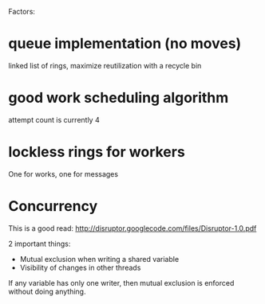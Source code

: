 Factors:

# queue implementation (no moves)

linked list of rings, maximize reutilization with a recycle bin


# good work scheduling algorithm

attempt count is currently 4


# lockless rings for workers

One for works, one for messages


# Concurrency

This is a good read: http://disruptor.googlecode.com/files/Disruptor-1.0.pdf

2 important things:

- Mutual exclusion when writing a shared variable
- Visibility of changes in other threads

If any variable has only one writer, then mutual exclusion is enforced
without doing anything.
